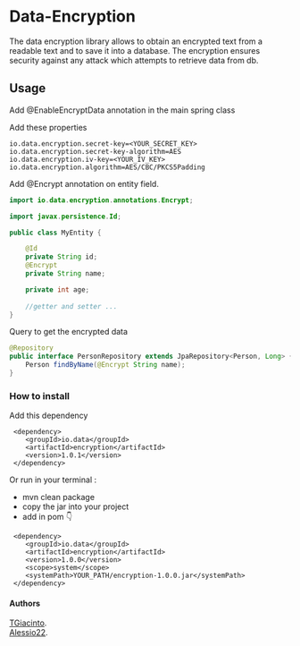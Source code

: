 # Data-Encryption


The data encryption library allows to obtain an encrypted text from a readable text and to save it into a database. The encryption ensures security against any attack which attempts to retrieve data from db.
## Usage

Add @EnableEncryptData annotation in the main spring class

Add these properties
```
io.data.encryption.secret-key=<YOUR_SECRET_KEY>
io.data.encryption.secret-key-algorithm=AES
io.data.encryption.iv-key=<YOUR_IV_KEY>
io.data.encryption.algorithm=AES/CBC/PKCS5Padding
```

Add @Encrypt annotation on entity field.

```java
import io.data.encryption.annotations.Encrypt;

import javax.persistence.Id;

public class MyEntity {

    @Id
    private String id;
    @Encrypt
    private String name;

    private int age;
    
    //getter and setter ...
}
```

Query to get the encrypted data
``` java
@Repository
public interface PersonRepository extends JpaRepository<Person, Long> {
    Person findByName(@Encrypt String name);
}
```


### How to install

Add this dependency
```
 <dependency>
    <groupId>io.data</groupId>
    <artifactId>encryption</artifactId>
    <version>1.0.1</version>
 </dependency>
```


Or run in your terminal :

- mvn clean package
- copy the jar into your project
- add in pom 👇

```
 <dependency>
    <groupId>io.data</groupId>
    <artifactId>encryption</artifactId>
    <version>1.0.0</version>
    <scope>system</scope>
    <systemPath>YOUR_PATH/encryption-1.0.0.jar</systemPath>
 </dependency>
```

#### Authors

[TGiacinto](https://github.com/TGiacinto).  
[Alessio22](https://github.com/Alessio22).  
